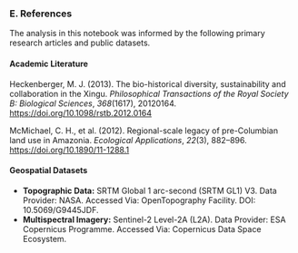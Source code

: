 ### E. References

The analysis in this notebook was informed by the following primary research articles and public datasets.

#### **Academic Literature**

Heckenberger, M. J. (2013). The bio-historical diversity, sustainability and collaboration in the Xingu. *Philosophical Transactions of the Royal Society B: Biological Sciences*, *368*(1617), 20120164. https://doi.org/10.1098/rstb.2012.0164

McMichael, C. H., et al. (2012). Regional-scale legacy of pre-Columbian land use in Amazonia. *Ecological Applications*, *22*(3), 882–896. https://doi.org/10.1890/11-1288.1

#### **Geospatial Datasets**

* **Topographic Data:** SRTM Global 1 arc-second (SRTM GL1) V3. Data Provider: NASA. Accessed Via: OpenTopography Facility. DOI: 10.5069/G9445JDF.
* **Multispectral Imagery:** Sentinel-2 Level-2A (L2A). Data Provider: ESA Copernicus Programme. Accessed Via: Copernicus Data Space Ecosystem.